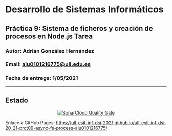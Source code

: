 # Desarrollo de Sistemas Informáticos 
## Práctica 9: Sistema de ficheros y creación de procesos en Node.js Tarea
### Autor: Adrián González Hernández
### Email: alu0101216775@ull.edu.es
### Fecha de entrega: 1/05/2021

* * *
## Estado

<p align="center">
    <a href="https://sonarcloud.io/dashboard?id=ULL-ESIT-INF-DSI-2021_ull-esit-inf-dsi-20-21-prct09-async-fs-process-alu0101216775>
        <img alt="SonarCloud Quality Gate" src="https://sonarcloud.io/api/project_badges/measure?project=ULL-ESIT-INF-DSI-2021_ull-esit-inf-dsi-20-21-prct09-async-fs-process-alu0101216775&metric=security_rating">
    </a>
    <a href="https://sonarcloud.io/dashboard?id=ULL-ESIT-INF-DSI-2021_ull-esit-inf-dsi-20-21-prct09-async-fs-process-alu0101216775">
        <img alt="SonarCloud Quality Gate" src="https://sonarcloud.io/api/project_badges/measure?project=ULL-ESIT-INF-DSI-2021_ull-esit-inf-dsi-20-21-prct09-async-fs-process-alu0101216775&metric=sqale_rating">
    </a>
</p>

Enlace a GitHub Pages: https://ull-esit-inf-dsi-2021.github.io/ull-esit-inf-dsi-20-21-prct09-async-fs-process-alu0101216775/
